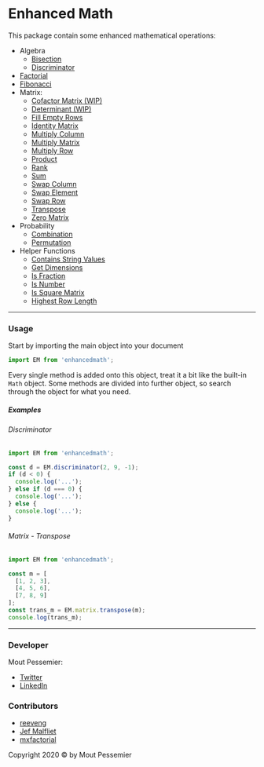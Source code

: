 # Enhanced Math

This package contain some enhanced mathematical operations:

- Algebra
  - [Bisection](https://github.com/MoutPessemier/enhancedMathJS/blob/master/src/Algebra/bisection.ts)
  - [Discriminator](https://github.com/MoutPessemier/enhancedMathJS/blob/master/src/Algebra/discriminator.ts)
- [Factorial](https://github.com/MoutPessemier/enhancedMathJS/blob/master/src/factorial.ts)
- [Fibonacci](https://github.com/MoutPessemier/enhancedMathJS/blob/master/src/fibonacci.ts)
- Matrix:
  - [Cofactor Matrix (WIP)](https://github.com/MoutPessemier/enhancedMathJS/blob/master/src/Helpers/index.ts#L212)
  - [Determinant (WIP)](https://github.com/MoutPessemier/enhancedMathJS/blob/master/src/Matrix/determinant.ts)
  - [Fill Empty Rows](https://github.com/MoutPessemier/enhancedMathJS/blob/master/src/Helpers/index.ts#L212)
  - [Identity Matrix](https://github.com/MoutPessemier/enhancedMathJS/blob/master/src/Helpers/index.ts#L74)
  - [Multiply Column](https://github.com/MoutPessemier/enhancedMathJS/blob/master/src/Helpers/index.ts#L189)
  - [Multiply Matrix](https://github.com/MoutPessemier/enhancedMathJS/blob/master/src/Helpers/index.ts#L166)
  - [Multiply Row](https://github.com/MoutPessemier/enhancedMathJS/blob/master/src/Helpers/index.ts#L177)
  - [Product](https://github.com/MoutPessemier/enhancedMathJS/blob/master/src/Matrix/matrix_product.ts)
  - [Rank](https://github.com/MoutPessemier/enhancedMathJS/blob/master/src/Helpers/index.ts#L203)
  - [Sum](https://github.com/MoutPessemier/enhancedMathJS/blob/master/src/Matrix/matrix_sum.ts)
  - [Swap Column](https://github.com/MoutPessemier/enhancedMathJS/blob/master/src/Helpers/index.ts#L119)
  - [Swap Element](https://github.com/MoutPessemier/enhancedMathJS/blob/master/src/Helpers/index.ts#L139)
  - [Swap Row](https://github.com/MoutPessemier/enhancedMathJS/blob/master/src/Helpers/index.ts#L103)
  - [Transpose](https://github.com/MoutPessemier/enhancedMathJS/blob/master/src/Matrix/transpose.ts)
  - [Zero Matrix](https://github.com/MoutPessemier/enhancedMathJS/blob/master/src/Helpers/index.ts#L88)
- Probability
  - [Combination](https://github.com/MoutPessemier/enhancedMathJS/blob/master/src/Probability/combination.ts)
  - [Permutation](https://github.com/MoutPessemier/enhancedMathJS/blob/master/src/Probability/permutation.ts)
- Helper Functions
  - [Contains String Values](https://github.com/MoutPessemier/enhancedMathJS/blob/master/src/Helpers/index.ts#L33)
  - [Get Dimensions](https://github.com/MoutPessemier/enhancedMathJS/blob/master/src/Helpers/index.ts#L22)
  - [Is Fraction](https://github.com/MoutPessemier/enhancedMathJS/blob/master/src/Helpers/index.ts#L14)
  - [Is Number](https://github.com/MoutPessemier/enhancedMathJS/blob/master/src/Helpers/index.ts#L5)
  - [Is Square Matrix](https://github.com/MoutPessemier/enhancedMathJS/blob/master/src/Helpers/index.ts#L42)
  - [Highest Row Length](https://github.com/MoutPessemier/enhancedMathJS/blob/master/src/Helpers/index.ts#L52)

<hr>

### Usage

Start by importing the main object into your document

```js
import EM from 'enhancedmath';
```

Every single method is added onto this object, treat it a bit like the built-in `Math` object. Some methods are divided into further object, so search through the object for what you need.

##### Examples

###### Discriminator

```js
import EM from 'enhancedmath';

const d = EM.discriminator(2, 9, -1);
if (d < 0) {
  console.log('...');
} else if (d === 0) {
  console.log('...');
} else {
  console.log('...');
}
```

###### Matrix - Transpose

```js
import EM from 'enhancedmath';

const m = [
  [1, 2, 3],
  [4, 5, 6],
  [7, 8, 9]
];
const trans_m = EM.matrix.transpose(m);
console.log(trans_m);
```

<hr>

### Developer

Mout Pessemier:

- [Twitter](https://twitter.com/MoutPessemier)
- [LinkedIn](https://www.linkedin.com/in/moutpessemier/)

### Contributors

- [reeveng](https://github.com/reeveng)
- [Jef Malfliet](https://github.com/Jef-Malfliet)
- [mxfactorial](https://github.com/mxfactorial)

Copyright 2020 &copy; by Mout Pessemier

